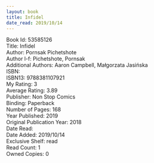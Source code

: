 ```yaml
---
layout: book
title: Infidel
date_read: 2019/10/14
---
```


Book Id: 53585126<br />
Title: Infidel<br />
Author: Pornsak Pichetshote<br />
Author l-f: Pichetshote, Pornsak<br />
Additional Authors: Aaron Campbell, Małgorzata Jasińska<br />
ISBN: <br />
ISBN13: 9788381107921<br />
My Rating: 3<br />
Average Rating: 3.89<br />
Publisher: Non Stop Comics<br />
Binding: Paperback<br />
Number of Pages: 168<br />
Year Published: 2019<br />
Original Publication Year: 2018<br />
Date Read: <br />
Date Added: 2019/10/14<br />
Exclusive Shelf: read<br />
Read Count: 1<br />
Owned Copies: 0<br />

